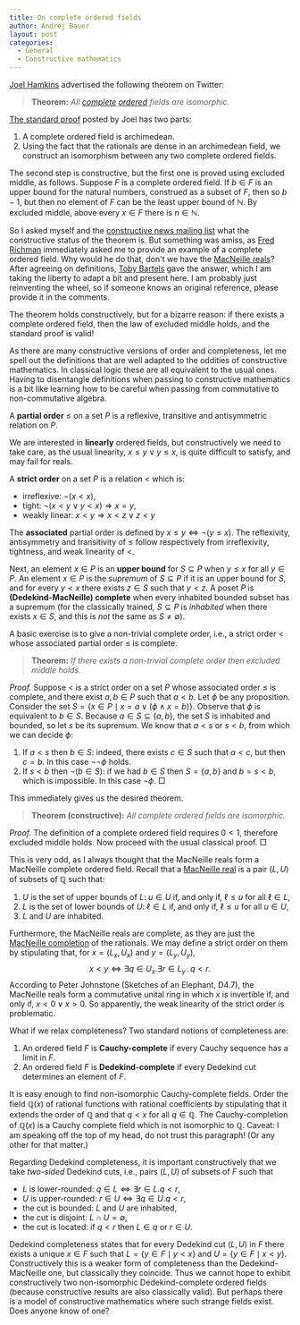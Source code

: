 ```yaml
---
title: On complete ordered fields
author: Andrej Bauer
layout: post
categories:
  - General
  - Constructive mathematics
---
```


[Joel Hamkins](http://jdh.hamkins.org) advertised the following theorem on Twitter:

> **Theorem:** *All [complete](https://en.wikipedia.org/wiki/Least-upper-bound_property) [ordered](https://en.wikipedia.org/wiki/Ordered_field) fields are isomorphic.*

[The standard proof](https://twitter.com/JDHamkins/status/1169935061480804352?s=20) posted by Joel has two parts:

1. A complete ordered field is archimedean.
2. Using the fact that the rationals are dense in an archimedean field, we construct an isomorphism between any two complete ordered fields.

The second step is constructive, but the first one is proved using excluded middle, as follows. Suppose $F$ is a complete ordered field. If $b \in F$ is an upper bound for the natural numbers, construed as a subset of $F$, then so $b - 1$, but then no element of $F$ can be the least upper bound of $\mathbb{N}$. By excluded middle, above every $x \in F$ there is $n \in \mathbb{N}$.

So I asked myself and the [constructive news mailing list](https://groups.google.com/forum/#!topic/constructivenews/4jncQ9axrxI) what the constructive status of the theorem is. But something was amiss, as [Fred Richman](http://math.fau.edu/richman/) immediately asked me to provide an example of a complete ordered field. Why would he do that, don't we have the [MacNeille reals](https://ncatlab.org/nlab/show/MacNeille+real+number)? After agreeing on definitions, [Toby Bartels](http://tobybartels.name) gave the answer, which I am taking the liberty to adapt a bit and present here. I am probably just reinventing the wheel, so if someone knows an original reference, please provide it in the comments.

The theorem holds constructively, but for a bizarre reason: if there exists a complete ordered field, then the law of excluded middle holds, and the standard proof is valid!

<!--more-->

As there are many constructive versions of order and completeness, let me spell out the definitions that are well adapted to the oddities of constructive mathematics. In classical logic these are all equivalent to the usual ones. Having to disentangle definitions when passing to constructive mathematics is a bit like learning how to be careful when passing from commutative to non-commutative algebra.

A **partial order** $\leq$ on a set $P$ is a reflexive, transitive and antisymmetric relation on $P$.

We are interested in **linearly** ordered fields, but constructively we need to take care, as the usual linearity, $x \leq y \lor y \leq x$, is quite difficult to satisfy, and may fail for reals.

A **strict order** on a set $P$ is a relation $<$ which is:

* irreflexive: $\lnot (x < x)$,
* tight: $\lnot (x < y \lor y < x) \Rightarrow x = y$,
* weakly linear: $x < y \Rightarrow x < z \lor z < y$

The **associated** partial order is defined by $x \leq y \Leftrightarrow \lnot (y \leq x)$. The reflexivity, antisymmetry and transitivity of $\leq$ follow respectively from irreflexivity, tightness, and weak linearity of $<$.

Next, an element $x \in P$ is an **upper bound** for $S \subseteq P$ when $y \leq x$ for all $y \in P$. An element $x \in P$ is the *supremum* of $S \subseteq P$ if it is an upper bound for $S$, and for every $y < x$ there exists $z \in S$ such that $y < z$. A poset $P$ is **(Dedekind-MacNeille) complete** when every inhabited bounded subset has a supremum (for the classically trained, $S \subseteq P$ is *inhabited* when there exists $x \in S$, and this is *not* the same as $S \neq \emptyset$).

A basic exercise is to give a non-trivial complete order, i.e., a strict order $<$ whose associated partial order $\leq$ is complete.

> **Theorem:** *If there exists a non-trivial complete order then excluded middle holds.*

*Proof.* Suppose $<$ is a strict order on a set $P$ whose associated order $\leq$ is complete, and there exist $a, b \in P$ such that $a < b$. Let $\phi$ be any proposition. Consider the set $S = \lbrace x \in P \mid x = a \lor (\phi \land x = b)\rbrace$. Observe that $\phi$ is equivalent to $b \in S$. Because $a \in S \subseteq \lbrace a, b\rbrace$, the set $S$ is inhabited and bounded, so let $s$ be its supremum. We know that $a < s$ or $s < b$, from which we can decide $\phi$:

1. If $a < s$ then $b \in S$: indeed, there exists $c \in S$ such that $a < c$, but then $c = b$. In this case $\lnot\lnot\phi$ holds.
2. If $s < b$ then $\lnot(b \in S)$: if we had $b \in S$ then $S = \lbrace a, b \rbrace$ and $b = s < b$, which is impossible. In this case $\lnot\phi$. $\Box$

This immediately gives us the desired theorem.

> **Theorem (constructive):** *All complete ordered fields are isomorphic.*

*Proof.* The definition of a complete ordered field requires $0 < 1$, therefore excluded middle holds. Now proceed with the usual classical proof. $\Box$

This is very odd, as I always thought that the MacNeille reals form a MacNeille complete ordered field. Recall that a [MacNeille real](https://ncatlab.org/nlab/show/MacNeille+real+number) is a pair $(L, U)$ of subsets of $\mathbb{Q}$ such that:

1. $U$ is the set of upper bounds of $L$: $u \in U$ if, and only if, $\ell \leq u$ for all $\ell \in L$,
2. $L$ is the set of lower bounds of $U$: $\ell \in L$ if, and only if, $\ell \leq u$ for all $u \in U$,
3. $L$ and $U$ are inhabited.

Furthermore, the MacNeille reals are complete, as they are just the [MacNeille completion](https://ncatlab.org/nlab/show/MacNeille+completion) of the rationals. We may define a strict order on them by
stipulating that, for $x = (L_x, U_x)$ and $y = (L_y, U_y)$,
$$x < y \iff \exists q \in U_x . \exists r \in L_y \,.\, q < r.$$
According to Peter Johnstone (Sketches of an Elephant, D4.7), the MacNeille reals form a commutative unital ring in which $x$ is invertible if, and only if, $x < 0 \lor x > 0$. So apparently, the weak linearity of the strict order is problematic.

What if we relax completeness? Two standard notions of completeness are:

1. An ordered field $F$ is **Cauchy-complete** if every Cauchy sequence has a limit in $F$.
2. An ordered field $F$ is **Dedekind-complete** if every Dedekind cut determines an element of $F$.

It is easy enough to find non-isomorphic Cauchy-complete fields. Order the field $\mathbb{Q}(x)$ of rational functions with rational coefficients by stipulating that it extends the order of $\mathbb{Q}$ and that $q < x$ for all $q \in \mathbb{Q}$. The Cauchy-completion of $\mathbb{Q}(x)$ is a Cauchy complete field which is not isomorphic to $\mathbb{Q}$. Caveat: I am speaking off the top of my head, do not trust this paragraph! (Or any other for that matter.)

Regarding Dedekind completeness, it is important constructively that we take
*two-sided* Dedekind cuts, i.e., pairs $(L, U)$ of subsets of $F$ such that

* $L$ is lower-rounded: $q \in L \iff \exists r \in L . q < r$,
* $U$ is upper-rounded: $r \in U \iff \exists q \in U . q < r$,
* the cut is bounded: $L$ and $U$ are inhabited,
* the cut is disjoint: $L \cap U = \emptyset$,
* the cut is located: if $q < r$ then $L \in q$ or $r \in U$.

Dedekind completeness states that for every Dedekind cut $(L, U)$ in $F$ there exists a unique $x \in F$ such that $L = \lbrace y \in F \mid y < x\rbrace$ and $U = \lbrace y \in F \mid x < y\rbrace$. Constructively this is a weaker form of completeness than the Dedekind-MacNeille one, but classically they coincide. Thus we cannot hope to exhibit constructively two non-isomorphic Dedekind-complete ordered fields (because constructive results are also classically valid). But perhaps there is a model of constructive mathematics where such strange fields exist. Does anyone know of one?

